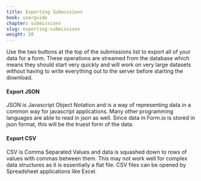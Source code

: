 ```yaml
---
title: Exporting Submissions
book: userguide
chapter: submissions
slug: exporting-submissions
weight: 20
---
```

<p>Use the two buttons at the top of the submissions list to export all of your data for a form. These operations are streamed from the database which means they should start very quickly and will work on very large datasets without having to write everything out to the server before starting the download.</p>
<h4>Export JSON</h4>
<p>JSON is Javascript Object Notation and is a way of representing data in a common way for javascript applications. Many other programming languages are able to read in json as well. Since data in Form.io is stored in json format, this will be the truest form of the data.</p>
<h4>Export CSV</h4>
<p>CSV is Comma Separated Values and data is squashed down to rows of values with commas between them. This may not work well for complex data structures as it is essentially a flat file. CSV files can be opened by Spreadsheet applications like Excel.</p>
